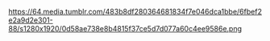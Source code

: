 https://64.media.tumblr.com/483b8df280364681834f7e046dca1bbe/6fbef2e2a9d2e301-88/s1280x1920/0d58ae738e8b4815f37ce5d7d077a60c4ee9586e.png
